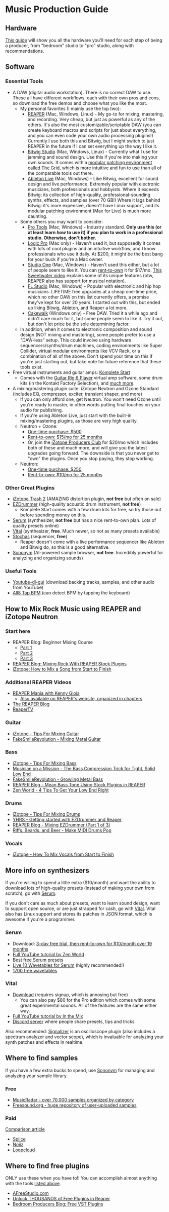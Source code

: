 # Music Production Guide

## Hardware
[This guide](https://ehomerecordingstudio.com) will show you all the hardware you'll need for each step of being a producer, from "bedroom" studio to "pro" studio, along with recommendations.

## Software

### Essential Tools
- A DAW (digital audio workstation). There is no correct DAW to use. These all have different workflows, each with their own pros and cons, so download the free demos and choose what you like the most.
  - My personal favorites (I mainly use the top two): 
    - [REAPER](https://reaper.fm) (Mac, Windows, Linux) - My go-to for mixing, mastering, and recording. Very cheap, but just as powerful as any of the others. It's also the most customizable/scriptable DAW (you can create keyboard macros and scripts for just about everything, and you can even code your own audio processing plugins!) Currently I use both this and Bitwig, but I might switch to just REAPER in the future if I can set everything up the way I like it.
    - [Bitwig Studio](https://www.bitwig.com/) (Mac, Windows, Linux) - Currently what I use for jamming and sound design. Use this if you're into making your own sounds. It comes with a [modular patching environment called The Grid](https://www.youtube.com/watch?v=-wHHbV8Zw4g), which is more intuitive and fun to use than all of the comparable tools out there.
    - [Ableton Live](https://www.ableton.com) (Mac, Windows) - Like Bitwig, excellent for sound design and live performance. Extremely popular with electronic musicians, both professionals and hobbyists. Where it exceeds Bitwig: its collection of high-quality, professional-sounding synths, effects, and samples (over 70 GB!) Where it lags behind Bitwig: it's more expensive, doesn't have Linux support, and its modular patching environment (Max for Live) is much more daunting.
  - Some others you may want to consider:
    - [Pro Tools](https://www.avid.com/pro-tools) (Mac, Windows) - Industry standard. **Only use this (or at least learn _how_ to use it) if you plan to work in a professional studio. Otherwise, don't bother.**
    - [Logic Pro](https://www.apple.com/logic-pro/) (Mac only) - Haven't used it, but supposedly it comes with lots of cool plugins and an intuitive workflow, and I know professionals who use it daily. At $200, it might be the best bang for your buck if you're a Mac owner. 
    - [Studio One](https://www.presonus.com/products/Studio-One) (Mac, Windows) - Haven't used this either, but a lot of people seem to like it. You can [rent-to-own](https://splice.com/daws/38892279-studio-one-5-professional-by-presonus) it for $17/mo. [This Sweetwater video](https://www.youtube.com/watch?v=59uMKF7v4ug) explains some of its unique features (btw, REAPER also has support for musical notation).
    - [FL Studio](https://www.image-line.com) (Mac, Windows) - Popular with electronic and hip hop musicians. LIFETIME free upgrades at a cheap one-time price, which no other DAW on this list currently offers, a promise they've kept for over 20 years. I started out with this, but ended up liking Bitwig, Ableton, and Reaper a lot more.
    - [Cakewalk](https://www.bandlab.com/products/cakewalk) (Windows only) - Free DAW. Tried it a while ago and didn't care much for it, but some people seem to like it. Try it out, but don't let price be the sole determining factor.
  - In addition, when it comes to electronic composition and sound design (NOT mixing and mastering), some people prefer to use a "DAW-less" setup. This could involve using hardware sequencers/synths/drum machines, coding environments like Super Collider, virtual modular environments like VCV Rack, or a combination of all of the above. Don't spend your time on this if you're just starting out, but take note for future reference that these tools exist.
- Free virtual instruments and guitar amps: [Komplete Start](https://www.native-instruments.com/en/products/komplete/bundles/komplete-start/)
  - Comes with the [Guitar Rig 6 Player](https://www.native-instruments.com/en/products/komplete/guitar/guitar-rig-6-player/) virtual amp software, some drum kits (in the Kontakt Factory Selection), and [much more](https://www.native-instruments.com/en/products/komplete/bundles/komplete-start/included-products/).
- A mixing/mastering plugin suite: iZotope Neutron and Ozone Standard (includes EQ, compressor, exciter, transient shaper, and more)
  - If you can only afford one, get Neutron. You won't need Ozone until you're ready to master, in other words putting final touches on your audio for publishing.
  - If you're using Ableton Live, just start with the built-in mixing/mastering plugins, as those are very high quality. 
  - Neutron + Ozone:
    - [One-time purchase: $500](https://www.pluginboutique.com/product/2-Effects/39-FX-Bundle/7514-Mix-Master-Bundle)
    - [Rent-to-own: $15/mo for 25 months](https://splice.com/plugins/38765945-ozone-9-neutron-3-standard-vst-by-izotope)
    - Or, join the [iZotope Producers Club](https://www.izotope.com/en/shop/producers-club-monthly.html) for $20/mo which includes both of these and much more, and will give you the latest upgrades going forward. The downside is that you never get to "own" the plugins. Once you stop paying, they stop working.
  - Neutron:
    - [One-time purchase: $250](https://www.pluginboutique.com/products/5411)
    - [Rent-to-own: $10/mo for 25 months](https://splice.com/plugins/38728958-neutron-3-standard-vst-au-by-izotope)

### Other Great Plugins
- [iZotope Trash 2](https://www.pluginboutique.com/products/438-Trash2) (AMAZING distortion plugin, **not free** but often on sale)
- [EZDrummer](https://www.toontrack.com/product/ezdrummer-2/) (high-quality acoustic drum instrument, **not free**)
  - Komplete Start comes with a few drum kits for free, so try those out before spending money on this.
- [Serum](#more-info-on-synthesizers) (synthesizer, **not free** but has a nice rent-to-own plan. Lots of quality presets online)
- [Vital](#more-info-on-synthesizers) (synthesizer, **free**. Much newer, so not as many presets available)
- [Stochas](https://stochas.org) (sequencer, **free**)
  - Reaper doesn't come with a live performance sequencer like Ableton and Bitwig do, so this is a good alternative.
- [Sononym](https://www.sononym.net) (AI-powered sample browser, **not free**. Incredibly powerful for analyzing and organizing sounds)

### Useful Tools
- [Youtube-dl-gui](https://github.com/MrS0m30n3/youtube-dl-gui) (download backing tracks, samples, and other audio from YouTube)
- [All8 Tap BPM](https://www.all8.com/tools/bpm.htm) (can detect BPM by tapping the keyboard)

## How to Mix Rock Music using REAPER and iZotope Neutron

### Start here
- REAPER Blog: Beginner Mixing Course
	- [Part 1](https://reaperblog.net/course/beginner-mixing-course-part-1/)   
	- [Part 2](https://reaperblog.net/course/beginner-mixing-course-part-2/)  
	- [Part 3](https://reaperblog.net/course/beginner-mixing-course-part-3/)
- [REAPER Blog: Mixing Rock With REAPER Stock Plugins](https://www.youtube.com/watch?v=WQZ0nivlCvQ&list=PL4mhaIEnflCBNTGK6Ggxsy-oJDANa1-Kt&index=20&t=0s)
- [iZotope: How to Mix a Song from Start to Finish](https://youtu.be/-f3SgEu79Gg)

### Additional REAPER Videos
- [REAPER Mania with Kenny Gioia](https://www.youtube.com/channel/UCq297H7Ca98HlB5mVFHGSsQ)
  - [Also available on REAPER's website, organized in chapters](https://www.reaper.fm/videos.php)
- [The REAPER Blog](https://www.youtube.com/user/audiogeekzine/videos)
- [ReaperTV](https://www.youtube.com/channel/UCMUHt6JzCMsdtvkaJpU3KXw/playlists)

### Guitar
- [iZotope - Tips For Mixing Guitar](https://www.youtube.com/watch?v=PNoXn-K88vc) 
- [FakeSmileRevolution - Mixing Metal Guitar](https://www.youtube.com/watch?v=A2C\_VR\_ppDA) 

### Bass

- [iZotope - Tips For Mixing Bass](https://www.youtube.com/watch?v=BWED\_GSBEL4) 
- [Musician on a Mission - The Bass Compression Trick for Tight, Solid Low End](https://www.youtube.com/watch?v=xFNMd1J8Bwc) 
- [FakeSmileRevolution - Growling Metal Bass](https://www.youtube.com/watch?v=PJDmHAaQtqo) 
- [REAPER Blog - Mean Bass Tone Using Stock Plugins in REAPER](https://www.youtube.com/watch?v=oyrEjRu\_U5Y&list=PL4mhaIEnflCBNTGK6Ggxsy-oJDANa1-Kt&index=98&t=0s) 
- [Zen World - 4 Tips To Get Your Low End Right](https://www.youtube.com/watch?v=AbMZpyw8qnA) 

### Drums
- [iZotope - Tips For Mixing Drums](https://www.youtube.com/watch?v=PZE3a0W44TM) 
- [YHRS - Getting started with EZDrummer and Reaper](https://youtu.be/bXRpl5tX9wg)
- [REAPER Blog - Mixing EZDrummer (Part 1 of 3)](https://www.youtube.com/watch?v=Dig4ilbB4BQ&list=PL4mhaIEnflCBNTGK6Ggxsy-oJDANa1-Kt&index=40&t=0s) 
- [Riffs, Beards, and Beer - Make MIDI Drums Pop](https://www.youtube.com/watch?v=iedzxyBXPoA) 

### Vocals
- [iZotope - How To Mix Vocals from Start to Finish](https://www.youtube.com/watch?v=jdIyIcH1_G8)

## More info on synthesizers
If you're willing to spend a little extra ($10/month) and want the ability to download lots of high-quality presets (instead of making your own from scratch), go with [Serum](https://xferrecords.com/products/serum). 

If you don't care as much about presets, want to learn sound design, want to support open source, or are just strapped for cash, go with [Vital](https://vital.audio). Vital also has Linux support and stores its patches in JSON format, which is awesome if you're a programmer.

### Serum
- Download: [3-day free trial, then rent-to-own for $10/month over 19 months](https://splice.com/plugins/15493-serum-vst-au-by-xfer-records)
- [Full YouTube tutorial by Zen World](https://www.youtube.com/playlist?list=PLrqs7vRFQ4rbeHxoDJHDGL3UkHgbcLZ62)
- [Best free Serum presets](https://blog.landr.com/best-free-serum-presets/)
- [Live 10 Wavetables for Serum](https://drive.google.com/file/d/1nFMuDHQpAMytbiVQlzL8kPKyxLbZSbYY/view) (highly recommended!)
- [1700 free wavetables](https://www.reddit.com/r/edmproduction/comments/2jhew1/1700_waveforms_for_serums_wavetable_download_link/)

### Vital
- [Download](https://vital.audio) (requires signup, which is annoying but free)
  - You can also pay $80 for the Pro edition which comes with some great experimental sounds. All of the features are the same either way.
- [Full YouTube tutorial by In the Mix](https://www.youtube.com/watch?v=7qQX6YGBQEA)
- [Discord server](https://discord.gg/dpZxr98) where people share presets, tips and tricks

Also recommended: [Signalizer](http://www.jthorborg.com/index.html?ipage=signalizer) is an oscilloscope plugin (also includes a spectrum analyzer and vector scope), which is invaluable for analyzing your synth patches and effects in realtime.

## Where to find samples
If you have a few extra bucks to spend, use [Sononym](https://www.sononym.net) for managing and analyzing your sample library.

### Free
- [MusicRadar - over 70,000 samples organized by category](https://www.musicradar.com/news/tech/free-music-samples-royalty-free-loops-hits-and-multis-to-download)
- [Freesound.org - huge repository of user-uploaded samples](https://freesound.org)

### Paid
[Comparison article](https://audioassemble.com/best-audio-samples-subscription-services/)
- [Splice](splice.com/sounds)
- [Noiiz](https://www.noiiz.com)
- [Loopcloud](https://www.loopcloud.com/cloud/)

## Where to find free plugins
ONLY use these when you have to!! You can accomplish almost anything with the tools [listed above](#essential-tools).
- [AFreeStudio.com](https://AFreeStudio.com)  
- [Unlock THOUSANDS of Free Plugins in Reaper](https://youtu.be/2W8gbpfxwiM)  
- [Bedroom Producers Blog: Free VST Plugins](https://bedroomproducersblog.com/free-vst-plugins/)

